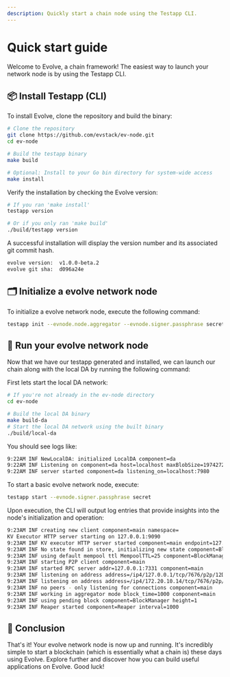 ```yaml
---
description: Quickly start a chain node using the Testapp CLI.
---
```


<script setup>
import constants from '../.vitepress/constants/constants.js'
</script>

# Quick start guide

Welcome to Evolve, a chain framework! The easiest way to launch your network node is by using the Testapp CLI.

## 📦 Install Testapp (CLI)

To install Evolve, clone the repository and build the binary:

```bash
# Clone the repository
git clone https://github.com/evstack/ev-node.git
cd ev-node

# Build the testapp binary
make build

# Optional: Install to your Go bin directory for system-wide access
make install
```

Verify the installation by checking the Evolve version:

```bash
# If you ran 'make install'
testapp version

# Or if you only ran 'make build'
./build/testapp version
```

A successful installation will display the version number and its associated git commit hash.

```bash
evolve version:  v1.0.0-beta.2
evolve git sha:  d096a24e
```

## 🗂️ Initialize a evolve network node

To initialize a evolve network node, execute the following command:

```bash
testapp init --evnode.node.aggregator --evnode.signer.passphrase secret
```

## 🚀 Run your evolve network node

Now that we have our testapp generated and installed, we can launch our chain along with the local DA by running the following command:

First lets start the local DA network:

```bash
# If you're not already in the ev-node directory
cd ev-node

# Build the local DA binary
make build-da
# Start the local DA network using the built binary
./build/local-da
```

You should see logs like:

```bash
9:22AM INF NewLocalDA: initialized LocalDA component=da
9:22AM INF Listening on component=da host=localhost maxBlobSize=1974272 port=7980
9:22AM INF server started component=da listening_on=localhost:7980
```

To start a basic evolve network node, execute:

```bash
testapp start --evnode.signer.passphrase secret
```

Upon execution, the CLI will output log entries that provide insights into the node's initialization and operation:

```bash
9:23AM INF creating new client component=main namespace=
KV Executor HTTP server starting on 127.0.0.1:9090
9:23AM INF KV executor HTTP server started component=main endpoint=127.0.0.1:9090
9:23AM INF No state found in store, initializing new state component=BlockManager
9:23AM INF using default mempool ttl MempoolTTL=25 component=BlockManager
9:23AM INF starting P2P client component=main
9:23AM INF started RPC server addr=127.0.0.1:7331 component=main
9:23AM INF listening on address address=/ip4/127.0.0.1/tcp/7676/p2p/12D3KooWRzvJuFoQKhQNfaCZWvJFDY4vrCTocdL6H1GCMzywugnV component=main
9:23AM INF listening on address address=/ip4/172.20.10.14/tcp/7676/p2p/12D3KooWRzvJuFoQKhQNfaCZWvJFDY4vrCTocdL6H1GCMzywugnV component=main
9:23AM INF no peers - only listening for connections component=main
9:23AM INF working in aggregator mode block_time=1000 component=main
9:23AM INF using pending block component=BlockManager height=1
9:23AM INF Reaper started component=Reaper interval=1000
```

## 🎉 Conclusion

That's it! Your evolve network node is now up and running. It's incredibly simple to start a blockchain (which is essentially what a chain is) these days using Evolve. Explore further and discover how you can build useful applications on Evolve. Good luck!
